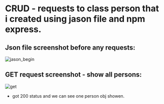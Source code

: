 # CRUD - requests to class person that i created using jason file and npm express.

## Json file screenshot before any requests:

![jason_begin](https://user-images.githubusercontent.com/40452887/47003876-e9760600-d138-11e8-91e5-102ef6cbd094.png)

## GET request screenshot - show all persons:

![get](https://user-images.githubusercontent.com/40452887/47004037-56899b80-d139-11e8-8504-d8db4a4c320f.png)

* got 200 status and we can see one person obj showen.



